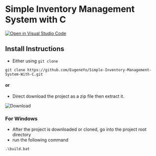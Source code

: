 # Simple Inventory Management System with C

[![Open in Visual Studio Code](https://open.vscode.dev/badges/open-in-vscode.svg)](https://open.vscode.dev/EugeneYo/Simple-Inventory-Management-System-With-C)

## Install Instructions

- Either using `git clone`

```
git clone https://github.com/EugeneYo/Simple-Inventory-Management-System-With-C.git
```

#### or

- Direct download the project as a zip file then extract it.

![Download](https://user-images.githubusercontent.com/31185780/124531447-1ca8d800-de41-11eb-9638-34d49356ca3f.jpg)

### For Windows

- After the project is downloaded or cloned, go into the project root directory
- run the following command

```
.\build.bat
```

<!--
### For Linux

- After the project is downloaded or cloned,go into the project root directory
- run the following command

```
./build.sh
``` -->
